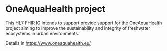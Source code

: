 # OneAquaHealth project
This HL7 FHIR IG intends to support provide support for the OneAquaHealth project aiming to improve the sustainability and integrity of freshwater ecosystems in urban environments.

Details in https://www.oneaquahealth.eu/
